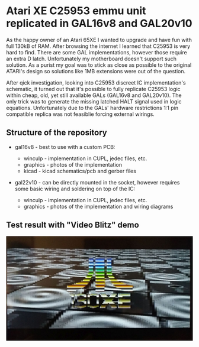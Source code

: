 # Atari XE C25953 emmu unit replicated in GAL16v8 and GAL20v10

As the happy owner of an Atari 65XE I wanted to upgrade and have fun with full 130kB of RAM. After browsing the internet I learned that C25953 is very hard to find. There are some GAL implementations, however those require an extra D latch. Unfortunately my motherboard doesn't support such solution.
As a purist my goal was to stick as close as possible to the original ATARI's design so solutions like 1MB extensions were out of the question. 

After qick investigation, looking into C25953 discreet IC implementation's schematic, it turned out that it's possible to fully replicate C25953 logic within cheap, old, yet still available GALs (GAL16v8 and GAL20v10). The only trick was to generate the missing latched HALT signal used in logic equations.
Unfortunately due to the GALs' hardware restrictions 1:1 pin compatible replica was not feasiblie forcing external wirings.

## Structure of the repository
  - gal16v8 - best to use with a custom PCB:
    - winculp - implementation in CUPL, jedec files, etc. 
    - graphics - photos of the implementation
    - kicad - kicad schematics/pcb and gerber files

  - gal22v10 - can be directly mounted in the socket, however requires some basic wiring and soldering on top of the IC:
    - winculp - implementation in CUPL, jedec files, etc.
    - graphics - photos of the implementation and wiring diagrams  

## Test result with "Video Blitz" demo

![Video Blitz](https://raw.githubusercontent.com/mikulski-lab/C25953-emmu/master/gal16v8/graphics/video_blitz_128k.jpg)
